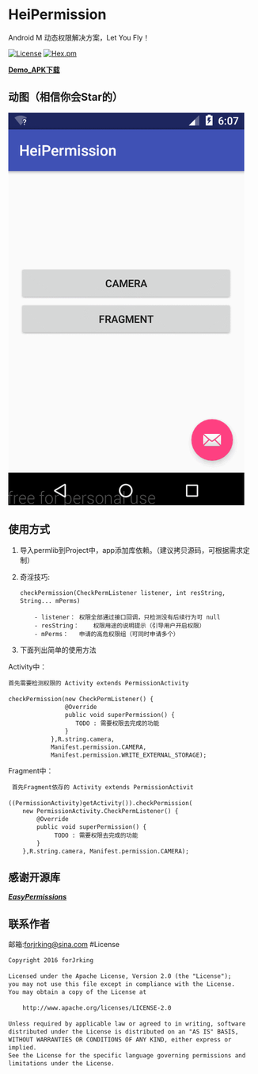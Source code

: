 # HeiPermission

Android M 动态权限解决方案，Let You Fly！

[![License](https://img.shields.io/badge/license-Apache%202-green.svg?style=flat-square)](https://www.apache.org/licenses/LICENSE-2.0)
[![Hex.pm](https://img.shields.io/hexpm/dt/plug.svg?maxAge=2592000)](https://github.com/forJrking/HeiPermission/raw/master/img/app-debug.apk)

[**Demo_APK下载**](img/app-debug.apk)

## 动图（相信你会Star的）

![](img/1.gif)

## 使用方式

1.	导入permlib到Project中，app添加库依赖。（建议拷贝源码，可根据需求定制）
2.	奇淫技巧:
	
		checkPermission(CheckPermListener listener, int resString, String... mPerms)

			- listener：	权限全部通过接口回调，只检测没有后续行为可 null
			- resString：	权限用途的说明提示（引导用户开启权限）
			- mPerms：	申请的高危权限组（可同时申请多个）


3.	下面列出简单的使用方法

Activity中：

	首先需要检测权限的 Activity extends PermissionActivity

	checkPermission(new CheckPermListener() {
                    @Override
                    public void superPermission() {
                       TODO : 需要权限去完成的功能
                    }
                },R.string.camera, 
                Manifest.permission.CAMERA,
                Manifest.permission.WRITE_EXTERNAL_STORAGE);

Fragment中：
   
	 首先Fragment依存的 Activity extends PermissionActivit

	((PermissionActivity)getActivity()).checkPermission(
		new PermissionActivity.CheckPermListener() {
            @Override
            public void superPermission() {
                 TODO : 需要权限去完成的功能
            }
        },R.string.camera, Manifest.permission.CAMERA);


## 感谢开源库

***[EasyPermissions](https://github.com/googlesamples/easypermissions)***

## 联系作者
邮箱:forjrking@sina.com
#License

    Copyright 2016 forJrking
    
    Licensed under the Apache License, Version 2.0 (the "License");
    you may not use this file except in compliance with the License.
    You may obtain a copy of the License at
    
        http://www.apache.org/licenses/LICENSE-2.0
    
    Unless required by applicable law or agreed to in writing, software
    distributed under the License is distributed on an "AS IS" BASIS,
    WITHOUT WARRANTIES OR CONDITIONS OF ANY KIND, either express or implied.
    See the License for the specific language governing permissions and
    limitations under the License.
